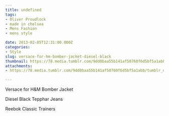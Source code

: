 ```yaml
---
title: undefined
tags:
- Oliver Proudlock
- made in chelsea
- Mens Fashion
- mens style

date: 2013-02-05T12:31:00.000Z
categories:
- Style
slug: versace-for-hm-bomber-jacket-diesel-black
thumbnail: https://78.media.tumblr.com/9dd0baa55b141af50760f6d5bf5a1abb/tumblr_mhstgdlQrW1rhrm24o1_r1_1280.jpg
attachments:
- https://78.media.tumblr.com/9dd0baa55b141af50760f6d5bf5a1abb/tumblr_mhstgdlQrW1rhrm24o1_r1_1280.jpg

---
```


Versace for H&M Bomber Jacket 

  Diesel Black Tepphar Jeans 

  Reebok Classic Trainers
